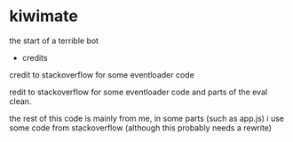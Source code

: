 # kiwimate
the start of a terrible bot



- credits

credit to stackoverflow for some eventloader code

redit to stackoverflow for some eventloader code and parts of the eval clean.


the rest of this code is mainly from me, in some parts (such as app.js) i use some code from stackoverflow (although this probably needs a rewrite)
